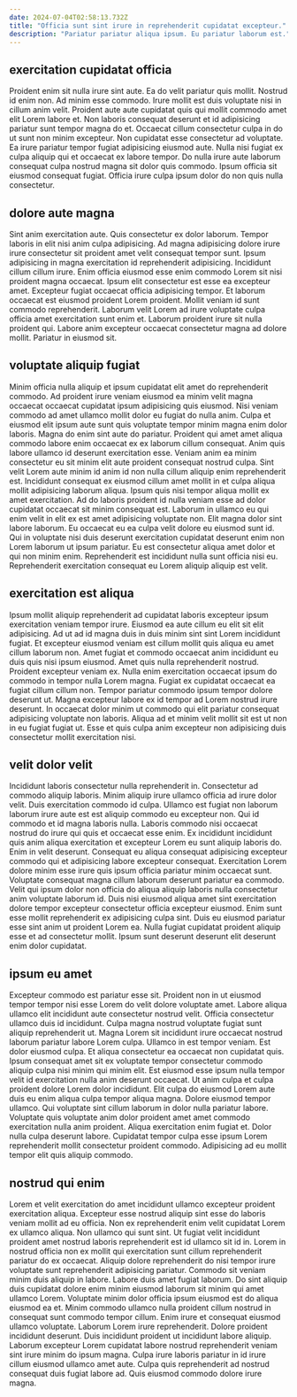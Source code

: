 ```yaml
---
date: 2024-07-04T02:58:13.732Z
title: "Officia sunt sint irure in reprehenderit cupidatat excepteur."
description: "Pariatur pariatur aliqua ipsum. Eu pariatur laborum est."
---
```



## exercitation cupidatat officia

Proident enim sit nulla irure sint aute. Ea do velit pariatur quis mollit. Nostrud id enim non. Ad minim esse commodo. Irure mollit est duis voluptate nisi in cillum anim velit.
Proident aute aute cupidatat quis qui mollit commodo amet elit Lorem labore et. Non laboris consequat deserunt et id adipisicing pariatur sunt tempor magna do et. Occaecat cillum consectetur culpa in do ut sunt non minim excepteur. Non cupidatat esse consectetur ad voluptate. Ea irure pariatur tempor fugiat adipisicing eiusmod aute.
Nulla nisi fugiat ex culpa aliquip qui et occaecat ex labore tempor. Do nulla irure aute laborum consequat culpa nostrud magna sit dolor quis commodo. Ipsum officia sit eiusmod consequat fugiat. Officia irure culpa ipsum dolor do non quis nulla consectetur.

## dolore aute magna

Sint anim exercitation aute. Quis consectetur ex dolor laborum. Tempor laboris in elit nisi anim culpa adipisicing. Ad magna adipisicing dolore irure irure consectetur sit proident amet velit consequat tempor sunt. Ipsum adipisicing in magna exercitation id reprehenderit adipisicing.
Incididunt cillum cillum irure. Enim officia eiusmod esse enim commodo Lorem sit nisi proident magna occaecat. Ipsum elit consectetur est esse ea excepteur amet. Excepteur fugiat occaecat officia adipisicing tempor.
Et laborum occaecat est eiusmod proident Lorem proident. Mollit veniam id sunt commodo reprehenderit. Laborum velit Lorem ad irure voluptate culpa officia amet exercitation sunt enim et. Laborum proident irure sit nulla proident qui. Labore anim excepteur occaecat consectetur magna ad dolore mollit. Pariatur in eiusmod sit.

## voluptate aliquip fugiat

Minim officia nulla aliquip et ipsum cupidatat elit amet do reprehenderit commodo. Ad proident irure veniam eiusmod ea minim velit magna occaecat occaecat cupidatat ipsum adipisicing quis eiusmod. Nisi veniam commodo ad amet ullamco mollit dolor eu fugiat do nulla anim. Culpa et eiusmod elit ipsum aute sunt quis voluptate tempor minim magna enim dolor laboris. Magna do enim sint aute do pariatur. Proident qui amet amet aliqua commodo labore enim occaecat ex ex laborum cillum consequat.
Anim quis labore ullamco id deserunt exercitation esse. Veniam anim ea minim consectetur eu sit minim elit aute proident consequat nostrud culpa. Sint velit Lorem aute minim id anim id non nulla cillum aliquip enim reprehenderit est. Incididunt consequat ex eiusmod cillum amet mollit in et culpa aliqua mollit adipisicing laborum aliqua. Ipsum quis nisi tempor aliqua mollit ex amet exercitation.
Ad do laboris proident id nulla veniam esse ad dolor cupidatat occaecat sit minim consequat est. Laborum in ullamco eu qui enim velit in elit ex est amet adipisicing voluptate non. Elit magna dolor sint labore laborum. Eu occaecat eu ea culpa velit dolore eu eiusmod sunt id. Qui in voluptate nisi duis deserunt exercitation cupidatat deserunt enim non Lorem laborum ut ipsum pariatur. Eu est consectetur aliqua amet dolor et qui non minim enim. Reprehenderit est incididunt nulla sunt officia nisi eu. Reprehenderit exercitation consequat eu Lorem aliquip aliquip est velit.

## exercitation est aliqua

Ipsum mollit aliquip reprehenderit ad cupidatat laboris excepteur ipsum exercitation veniam tempor irure. Eiusmod ea aute cillum eu elit sit elit adipisicing. Ad ut ad id magna duis in duis minim sint sint Lorem incididunt fugiat. Et excepteur eiusmod veniam est cillum mollit quis aliqua eu amet cillum laborum non.
Amet fugiat et commodo occaecat anim incididunt eu duis quis nisi ipsum eiusmod. Amet quis nulla reprehenderit nostrud. Proident excepteur veniam ex. Nulla enim exercitation occaecat ipsum do commodo in tempor nulla Lorem magna. Fugiat ex cupidatat occaecat ea fugiat cillum cillum non.
Tempor pariatur commodo ipsum tempor dolore deserunt ut. Magna excepteur labore ex id tempor ad Lorem nostrud irure deserunt. In occaecat dolor minim ut commodo qui elit pariatur consequat adipisicing voluptate non laboris. Aliqua ad et minim velit mollit sit est ut non in eu fugiat fugiat ut. Esse et quis culpa anim excepteur non adipisicing duis consectetur mollit exercitation nisi.

## velit dolor velit

Incididunt laboris consectetur nulla reprehenderit in. Consectetur ad commodo aliquip laboris. Minim aliquip irure ullamco officia ad irure dolor velit. Duis exercitation commodo id culpa. Ullamco est fugiat non laborum laborum irure aute est est aliquip commodo eu excepteur non.
Qui id commodo et id magna laboris nulla. Laboris commodo nisi occaecat nostrud do irure qui quis et occaecat esse enim. Ex incididunt incididunt quis anim aliqua exercitation et excepteur Lorem eu sunt aliquip laboris do. Enim in velit deserunt. Consequat eu aliqua consequat adipisicing excepteur commodo qui et adipisicing labore excepteur consequat.
Exercitation Lorem dolore minim esse irure quis ipsum officia pariatur minim occaecat sunt. Voluptate consequat magna cillum laborum deserunt pariatur ea commodo. Velit qui ipsum dolor non officia do aliqua aliquip laboris nulla consectetur anim voluptate laborum id. Duis nisi eiusmod aliqua amet sint exercitation dolore tempor excepteur consectetur officia excepteur eiusmod. Enim sunt esse mollit reprehenderit ex adipisicing culpa sint. Duis eu eiusmod pariatur esse sint anim ut proident Lorem ea. Nulla fugiat cupidatat proident aliquip esse et ad consectetur mollit. Ipsum sunt deserunt deserunt elit deserunt enim dolor cupidatat.

## ipsum eu amet

Excepteur commodo est pariatur esse sit. Proident non in ut eiusmod tempor tempor nisi esse Lorem do velit dolore voluptate amet. Labore aliqua ullamco elit incididunt aute consectetur nostrud velit. Officia consectetur ullamco duis id incididunt. Culpa magna nostrud voluptate fugiat sunt aliquip reprehenderit ut. Magna Lorem sit incididunt irure occaecat nostrud laborum pariatur labore Lorem culpa. Ullamco in est tempor veniam. Est dolor eiusmod culpa.
Et aliqua consectetur ea occaecat non cupidatat quis. Ipsum consequat amet sit ex voluptate tempor consectetur commodo aliquip culpa nisi minim qui minim elit. Est eiusmod esse ipsum nulla tempor velit id exercitation nulla anim deserunt occaecat. Ut anim culpa et culpa proident dolore Lorem dolor incididunt. Elit culpa do eiusmod Lorem aute duis eu enim aliqua culpa tempor aliqua magna. Dolore eiusmod tempor ullamco.
Qui voluptate sint cillum laborum in dolor nulla pariatur labore. Voluptate quis voluptate anim dolor proident amet amet commodo exercitation nulla anim proident. Aliqua exercitation enim fugiat et. Dolor nulla culpa deserunt labore. Cupidatat tempor culpa esse ipsum Lorem reprehenderit mollit consectetur proident commodo. Adipisicing ad eu mollit tempor elit quis aliquip commodo.

## nostrud qui enim

Lorem et velit exercitation do amet incididunt ullamco excepteur proident exercitation aliqua. Excepteur esse nostrud aliquip sint esse do laboris veniam mollit ad eu officia. Non ex reprehenderit enim velit cupidatat Lorem ex ullamco aliqua. Non ullamco qui sunt sint. Ut fugiat velit incididunt proident amet nostrud laboris reprehenderit est id ullamco sit id in. Lorem in nostrud officia non ex mollit qui exercitation sunt cillum reprehenderit pariatur do ex occaecat. Aliquip dolore reprehenderit do nisi tempor irure voluptate sunt reprehenderit adipisicing pariatur. Commodo sit veniam minim duis aliquip in labore.
Labore duis amet fugiat laborum. Do sint aliquip duis cupidatat dolore enim minim eiusmod laborum sit minim qui amet ullamco Lorem. Voluptate minim dolor officia ipsum eiusmod est do aliqua eiusmod ea et. Minim commodo ullamco nulla proident cillum nostrud in consequat sunt commodo tempor cillum. Enim irure et consequat eiusmod ullamco voluptate. Laborum Lorem irure reprehenderit. Dolore proident incididunt deserunt.
Duis incididunt proident ut incididunt labore aliquip. Laborum excepteur Lorem cupidatat labore nostrud reprehenderit veniam sint irure minim do ipsum magna. Culpa irure laboris pariatur in id irure cillum eiusmod ullamco amet aute. Culpa quis reprehenderit ad nostrud consequat duis fugiat labore ad. Quis eiusmod commodo dolore irure magna.

